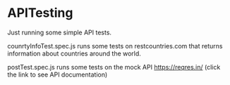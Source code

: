 ﻿# APITesting
 Just running some simple API tests. 

 counrtyInfoTest.spec.js runs some tests on restcountries.com that returns information about countries around the world. 

 postTest.spec.js runs some tests on the mock API https://reqres.in/ (click the link to see API documentation)
